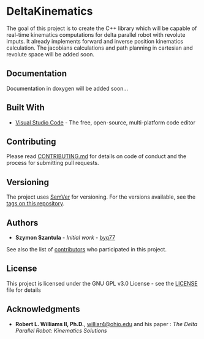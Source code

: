 # DeltaKinematics

The goal of this project is to create the C++ library which will be capable of real-time kinematics computations for delta parallel robot with revolute imputs. It already implements forward and inverse position kinematics calculation. The jacobians calculations and path planning in cartesian and revolute space will be added soon.

## Documentation

Documentation in doxygen will be added soon...

## Built With

* [Visual Studio Code](https://code.visualstudio.com/) - The free, open-source, multi-platform code editor

## Contributing

Please read [CONTRIBUTING.md](CONTRIBUTING.md) for details on code of conduct and the process for submitting pull requests.

## Versioning

The project uses [SemVer](http://semver.org/) for versioning. For the versions available, see the [tags on this repository](https://github.com/byq77/DeltaKinematics/tags). 

## Authors

* **Szymon Szantula** - *Initial work* - [byq77](https://github.com/byq77)

See also the list of [contributors](https://github.com/byq77/DeltaKinematics/graphs/contributors) who participated in this project.

## License

This project is licensed under the GNU GPL v3.0 License - see the [LICENSE](LICENSE) file for details

## Acknowledgments

* **Robert L. Williams II, Ph.D.**, williar4@ohio.edu and his paper : *The Delta Parallel Robot: Kinematics Solutions* 
